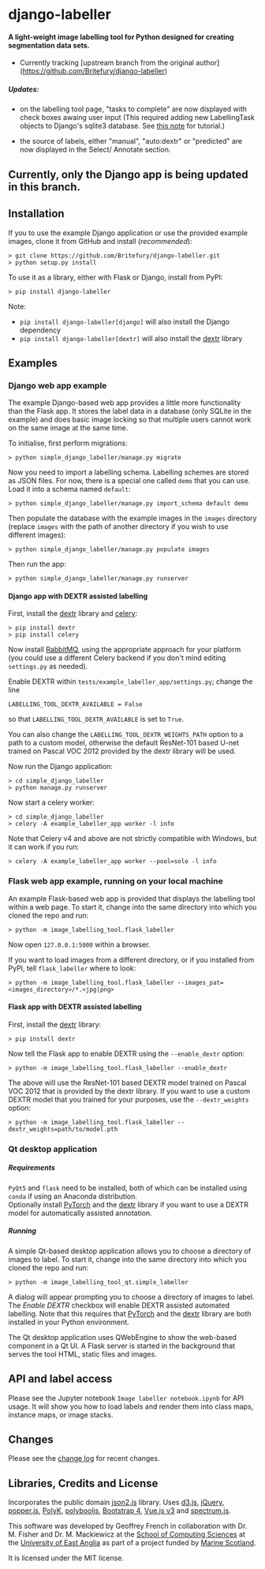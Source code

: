 # django-labeller

#### A light-weight image labelling tool for Python designed for creating segmentation data sets.

- Currently tracking [upstream branch from the original author] (https://github.com/Britefury/django-labeller)

##### Updates:
- on the labelling tool page, "tasks to complete" are now displayed with check boxes awaing user input (This required adding new LabellingTask objects to Django's sqlite3 database. See [this note](https://github.com/jessecanada/django-labeller/blob/master/how-to-add-new-tasks.txt) for tutorial.)

- the source of labels, either "manual", "auto:dextr" or "predicted" are now displayed in the Select/ Annotate section.



## Currently, only the Django app is being updated in this branch.

## Installation

If you to use the example Django application or use the provided example images, clone it from GitHub and
install (*recommended*): 

```shell script
> git clone https://github.com/Britefury/django-labeller.git
> python setup.py install
````

To use it as a library, either with Flask or Django, install from PyPI:

```shell script
> pip install django-labeller
```

Note:
- `pip install django-labeller[django]` will also install the Django dependency
- `pip install django-labeller[dextr]` will also install the [dextr](https://github.com/Britefury/dextr) library



## Examples

### Django web app example

The example Django-based web app provides a little more functionality than the Flask app. It stores the label
data in a database (only SQLite in the example) and does basic image locking so that multiple users cannot work
on the same image at the same time.

To initialise, first perform migrations:

```shell script
> python simple_django_labeller/manage.py migrate
```

Now you need to import a labelling schema. Labelling schemes are stored as JSON files. For now, there is
a special one called `demo` that you can use. Load it into a schema named `default`:

```shell script
> python simple_django_labeller/manage.py import_schema default demo
```

Then populate the database with the example images in the `images` directory (replace `images` with the path
of another directory if you wish to use different images):

```shell script
> python simple_django_labeller/manage.py populate images
```

Then run the app:

```shell script
> python simple_django_labeller/manage.py runserver
```

#### Django app with DEXTR assisted labelling

First, install the [dextr](https://github.com/Britefury/dextr) library and [celery](http://www.celeryproject.org/):

```shell script
> pip install dextr
> pip install celery
```

Now install [RabbitMQ](https://www.rabbitmq.com/), using the appropriate approach for your platform (you could use
a different Celery backend if you don't mind editing `settings.py` as needed). 

Enable DEXTR within `tests/example_labeller_app/settings.py`; change the line

```py3
LABELLING_TOOL_DEXTR_AVAILABLE = False
```

so that `LABELLING_TOOL_DEXTR_AVAILABLE` is set to `True`.

You can also change the `LABELLING_TOOL_DEXTR_WEIGHTS_PATH` option to a path to a custom model, otherwise
the default ResNet-101 based U-net trained on Pascal VOC 2012 provided by the dextr library will be used.

Now run the Django application:

```shell script
> cd simple_django_labeller
> python manage.py runserver
```

Now start a celery worker:

```shell script
> cd simple_django_labeller
> celery -A example_labeller_app worker -l info
```

Note that Celery v4 and above are not strictly compatible with Windows, but it can work if you run:
```shell script
> celery -A example_labeller_app worker --pool=solo -l info
```
### Flask web app example, running on your local machine

An example Flask-based web app is provided that displays the labelling tool within a web page. To start it,
change into the same directory into which you cloned the repo and run:
 
```shell script
> python -m image_labelling_tool.flask_labeller 
```

Now open `127.0.0.1:5000` within a browser.

If you want to load images from a different directory, or if you installed from PyPI, tell `flask_labeller`
where to look:

```shell script
> python -m image_labelling_tool.flask_labeller --images_pat=<images_directory>/*.<jpg|png>
```


#### Flask app with DEXTR assisted labelling

First, install the [dextr](https://github.com/Britefury/dextr) library:

```shell script
> pip install dextr
```

Now tell the Flask app to enable DEXTR using the `--enable_dextr` option:

```shell script
> python -m image_labelling_tool.flask_labeller --enable_dextr
````
 
The above will use the ResNet-101 based DEXTR model trained on Pascal VOC 2012 that is provided by
the dextr library. 
If you want to use a custom DEXTR model that you trained for your purposes, use the `--dextr_weights` option:

```shell script
> python -m image_labelling_tool.flask_labeller --dextr_weights=path/to/model.pth
````

### Qt desktop application

##### Requirements
`PyQt5` and `flask` need to be installed, both of which can be installed using `conda` if
using an Anaconda distribution.  
Optionally install [PyTorch](https://pytorch.org) and
the [dextr](https://github.com/Britefury/dextr) library if you want to use a DEXTR model for
automatically assisted annotation.

##### Running

A simple Qt-based desktop application allows you to choose a directory of images to label. To start it,
change into the same directory into which you cloned the repo and run:

```shell script
> python -m image_labelling_tool_qt.simple_labeller 
```

A dialog will appear prompting you to choose a directory of images to label. The *Enable DEXTR*
checkbox will enable DEXTR assisted automated labelling. Note that this requires that
[PyTorch](https://pytorch.org) and the [dextr](https://github.com/Britefury/dextr) library are
both installed in your Python environment.

The Qt desktop application uses QWebEngine to show the web-based component in a Qt UI.
A Flask server is started in the background that serves the tool HTML, static files and
images.



## API and label access

Please see the Jupyter notebook `Image labeller notebook.ipynb` for API usage. It will show you how to load
labels and render them into class maps, instance maps, or image stacks.


## Changes

Please see the [change log](./CHANGES.md) for recent changes.


## Libraries, Credits and License

Incorporates the public domain [json2.js](https://github.com/douglascrockford/JSON-js) library.
Uses [d3.js](http://d3js.org/), [jQuery](https://jquery.com/), [popper.js](https://popper.js.org/),
[PolyK](http://polyk.ivank.net/), [polybooljs](https://github.com/voidqk/polybooljs),
[Bootstrap 4](https://getbootstrap.com/docs/4.0/getting-started/introduction/), 
[Vue.js v3](https://vuejs.org/) and [spectrum.js](https://bgrins.github.io/spectrum/).

This software was developed by Geoffrey French in collaboration with Dr. M. Fisher and
Dr. M. Mackiewicz at the [School of Computing Sciences](http://www.uea.ac.uk/computing)
at the [University of East Anglia](http://www.uea.ac.uk) as part of a project funded by
[Marine Scotland](http://www.gov.scot/Topics/marine).

It is licensed under the MIT license.
